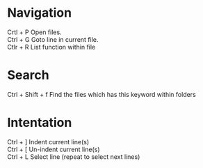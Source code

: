 
Navigation
===========
Crtl + P 		Open files.  
Ctrl + G 		Goto line in current file.  
Ctlr + R 		List function within file  

Search
=========
Ctrl + Shift + f 	Find the files which has this keyword within folders  

Intentation
===========
Ctrl + ] 		Indent current line(s)  
Ctrl + [ 		Un-indent current line(s)  
Ctrl + L 		Select line (repeat to select next lines)  


